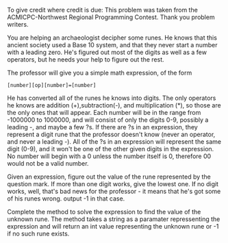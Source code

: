 To give credit where credit is due: This problem was taken from the ACMICPC-Northwest Regional Programming Contest. Thank you problem writers.

You are helping an archaeologist decipher some runes. He knows that this ancient society used a Base 10 system, and that they never start a number with a leading zero. He's figured out most of the digits as well as a few operators, but he needs your help to figure out the rest.

The professor will give you a simple math expression, of the form

```[number][op][number]=[number]```

He has converted all of the runes he knows into digits. The only operators he knows are addition (+),subtraction(-), and multiplication (*), so those are the only ones that will appear. Each number will be in the range from -1000000 to 1000000, and will consist of only the digits 0-9, possibly a leading -, and maybe a few ?s. If there are ?s in an expression, they represent a digit rune that the professor doesn't know (never an operator, and never a leading -). All of the ?s in an expression will represent the same digit (0-9), and it won't be one of the other given digits in the expression. No number will begin with a 0 unless the number itself is 0, therefore 00 would not be a valid number.

Given an expression, figure out the value of the rune represented by the question mark. If more than one digit works, give the lowest one. If no digit works, well, that's bad news for the professor - it means that he's got some of his runes wrong. output -1 in that case.

Complete the method to solve the expression to find the value of the unknown rune. The method takes a string as a paramater repressenting the expression and will return an int value representing the unknown rune or -1 if no such rune exists.

